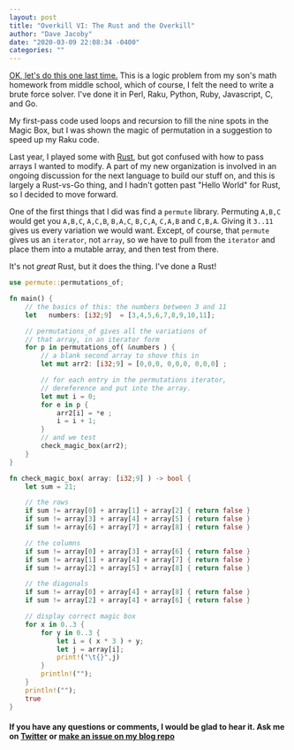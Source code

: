 ```yaml
---
layout: post
title: "Overkill VI: The Rust and the Overkill"
author: "Dave Jacoby"
date: "2020-03-09 22:08:34 -0400"
categories: ""
---
```


[OK, let's do this one last time.](https://jacoby.github.io/2019/07/12/the-last-overkill.html) This is a logic problem from my son's math homework from middle school, which of course, I felt the need to write a brute force solver. I've done it in Perl, Raku, Python, Ruby, Javascript, C, and Go.

My first-pass code used loops and recursion to fill the nine spots in the Magic Box, but I was shown the magic of permutation in a suggestion to speed up my Raku code.

Last year, I played some with [Rust](https://www.rust-lang.org/), but got confused with how to pass arrays I wanted to modify. A part of my new organization is involved in an ongoing discussion for the next language to build our stuff on, and this is largely a Rust-vs-Go thing, and I hadn't gotten past "Hello World" for Rust, so I decided to move forward.

One of the first things that I did was find a `permute` library. Permuting `A,B,C` would get you `A,B,C`, `A,C,B`, `B,A,C`, `B,C,A`, `C,A,B` and `C,B,A`. Giving it `3..11` gives us every variation we would want. Except, of course, that `permute` gives us an `iterator`, not `array`, so we have to pull from the `iterator` and place them into a mutable array, and then test from there.

It's not _great_ Rust, but it does the thing. I've done a Rust!

```rust
use permute::permutations_of;

fn main() {
    // the basics of this: the numbers between 3 and 11
    let   numbers: [i32;9]  = [3,4,5,6,7,8,9,10,11];

    // permutations_of gives all the variations of 
    // that array, in an iterator form
    for p in permutations_of( &numbers ) {
        // a blank second array to shove this in
        let mut arr2: [i32;9] = [0,0,0, 0,0,0, 0,0,0] ;

        // for each entry in the permutations iterator,
        // dereference and put into the array.
        let mut i = 0;
        for e in p {
            arr2[i] = *e ;
            i = i + 1;
        }
        // and we test
        check_magic_box(arr2);
    }
}

fn check_magic_box( array: [i32;9] ) -> bool {
    let sum = 21;

    // the rows
    if sum != array[0] + array[1] + array[2] { return false }
    if sum != array[3] + array[4] + array[5] { return false }
    if sum != array[6] + array[7] + array[8] { return false }

    // the columns
    if sum != array[0] + array[3] + array[6] { return false }
    if sum != array[1] + array[4] + array[7] { return false }
    if sum != array[2] + array[5] + array[8] { return false }

    // the diagonals
    if sum != array[0] + array[4] + array[8] { return false }
    if sum != array[2] + array[4] + array[6] { return false }

    // display correct magic box
    for x in 0..3 {
        for y in 0..3 {
            let i = ( x * 3 ) + y;
            let j = array[i];
            print!("\t{}",j)
        }
        println!("");
    }
    println!("");
    true
}
```

#### If you have any questions or comments, I would be glad to hear it. Ask me on [Twitter](https://twitter.com/jacobydave) or [make an issue on my blog repo](https://github.com/jacoby/jacoby.github.io)

